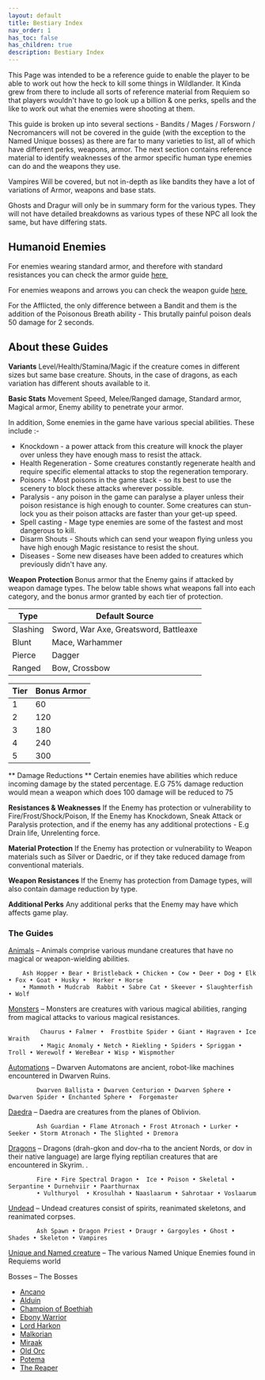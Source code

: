 ```yaml
---
layout: default
title: Bestiary Index
nav_order: 1
has_toc: false
has_children: true
description: Bestiary Index
---
```


This Page was intended to be a reference guide to enable the player to be able to work out how the heck to kill some things in Wildlander. It Kinda grew from there to include all sorts of reference material from Requiem so that players wouldn't have to go look up a billion & one perks, spells and the like to work out what the enemies were shooting at them. 

This guide is broken up into several sections -  Bandits / Mages / Forsworn / Necromancers will not be covered in the guide (with the exception to the Named Unique bosses) as there are far to many varieties to list, all of which have different perks, weapons, armor. The next section contains reference material to identify weaknesses of the armor specific human type enemies can do and the weapons they use.

Vampires Will be covered, but not in-depth as like bandits they have a lot of variations of Armor, weapons and base stats.

Ghosts and Dragur will only be in summary form for the various types. They will not have detailed breakdowns as various types of these NPC all look the same, but have differing stats. 

## Humanoid Enemies 

For enemies wearing standard armor, and therefore with standard resistances you can check the armor guide <a href="https://docs.google.com/spreadsheets/d/1rMVLVouumU45jFfmjmWUVjTYY7_wLnrxwmHMi24R9OU/edit?usp=sharing" target="_blank" rel="noopener noreferrer">here <svg viewBox="0 0 24 24" aria-labelledby="svg-external-link-title" width="1em" height="1em"><use xlink:href="#svg-external-link"></use></svg></a> 

For enemies weapons and arrows you can check the weapon guide <a href="https://docs.google.com/spreadsheets/d/1Xp1LE79R4uHC2yP7KkA2p1sS-l_TkaRAQfdHV4t0aOM/edit#gid=0" target="_blank" rel="noopener noreferrer">here <svg viewBox="0 0 24 24" aria-labelledby="svg-external-link-title" width="1em" height="1em"><use xlink:href="#svg-external-link"></use></svg></a>

For the Afflicted, the only difference between a Bandit and them is the addition of the Poisonous Breath ability - This brutally painful poison deals 50 damage for 2 seconds.

## About these Guides


**Variants**
Level/Health/Stamina/Magic if the creature comes in different sizes but same base creature. Shouts, in the case of dragons, as each variation has different shouts available to it.

**Basic Stats**
Movement Speed, Melee/Ranged damage, Standard armor, Magical armor, Enemy ability to penetrate your armor.

In addition, Some enemies in the game have various special abilities. These include :-

* Knockdown - a power attack from this creature will knock the player over unless they have enough mass to resist the attack.
* Health Regeneration - Some creatures constantly regenerate health and require specific elemental attacks to stop the regeneration temporary.
* Poisons - Most poisons in the game stack - so its best to use the scenery to block these attacks wherever possible.
* Paralysis - any poison in the game can paralyse a player unless their poison resistance is high enough to counter. Some creatures can stun-lock you as their poison attacks are faster than your get-up speed.
* Spell casting - Mage type enemies are some of the fastest and most dangerous to kill.
* Disarm Shouts - Shouts which can send your weapon flying unless you have high enough Magic resistance to resist the shout.
* Diseases - Some new diseases have been added to creatures which previously didn't have any.

**Weapon Protection**
Bonus armor that the Enemy gains if attacked by weapon damage types. The below table shows what weapons fall into each category, and the bonus armor granted by each tier of protection.

|Type |	Default Source |
|--|--|
|Slashing |Sword, War Axe, Greatsword, Battleaxe
|Blunt 	|Mace, Warhammer
|Pierce |Dagger
|Ranged |Bow, Crossbow

|Tier |Bonus Armor|
|--|--|
|1 |60
|2 |120
|3 |180
|4 |240
|5 |300

** Damage Reductions **
Certain enemies have abilities which reduce incoming damage by the stated percentage. E.G 75% damage reduction would mean a weapon which does 100 damage will be reduced to 75

**Resistances & Weaknesses**
If the Enemy has protection or vulnerability to Fire/Frost/Shock/Poison, If the Enemy has Knockdown, Sneak Attack or Paralysis protection, and if the enemy has any additional protections - E.g Drain life, Unrelenting force.

**Material Protection**
If the Enemy has protection or vulnerability to Weapon materials such as Silver or Daedric, or if they take reduced damage from conventional materials.

**Weapon Resistances**
If the Enemy has protection from Damage types, will also contain damage reduction by type.

**Additional Perks**
Any additional perks that the Enemy may have which affects game play.

### The Guides 

[Animals](http://wiki.wildlandermod.com/17Bestiary/Beastiary/Animals) – Animals comprise various mundane creatures that have no magical or weapon-wielding abilities.

        Ash Hopper • Bear • Bristleback • Chicken • Cow • Deer • Dog • Elk • Fox • Goat • Husky •  Horker • Horse 
        • Mammoth • Mudcrab  Rabbit • Sabre Cat • Skeever • Slaughterfish • Wolf

[Monsters](http://wiki.wildlandermod.com/17Bestiary/Beastiary/Monsters) – Monsters are creatures with various magical abilities, ranging from magical attacks to various magical resistances.

             Chaurus • Falmer •  Frostbite Spider • Giant • Hagraven • Ice Wraith 
             • Magic Anomaly • Netch • Riekling • Spiders • Spriggan • Troll • Werewolf • WereBear • Wisp • Wispmother
        
[Automations](http://wiki.wildlandermod.com/17Bestiary/Beastiary/Automations) – Dwarven Automatons are ancient, robot-like machines encountered in Dwarven Ruins.

            Dwarven Ballista • Dwarven Centurion • Dwarven Sphere • Dwarven Spider • Enchanted Sphere •  Forgemaster
            
[Daedra](http://wiki.wildlandermod.com/17Bestiary/Beastiary/Daedra) – Daedra are creatures from the planes of Oblivion.
              
            Ash Guardian • Flame Atronach • Frost Atronach • Lurker • Seeker • Storm Atronach • The Slighted • Dremora
            
[Dragons](http://wiki.wildlandermod.com/17Bestiary/Beastiary/Dragons) – Dragons (drah-gkon and dov-rha to the ancient Nords, or dov in their native language) are large flying reptilian creatures that are encountered in Skyrim. .
              
            Fire • Fire Spectral Dragon •  Ice • Poison • Skeletal • Serpantine • Durnehviir • Paarthurnax 
            • Vulthuryol  • Krosulhah • Naaslaarum • Sahrotaar • Voslaarum         
            
[Undead](http://wiki.wildlandermod.com/17Bestiary/Beastiary/Undead) – Undead creatures consist of spirits, reanimated skeletons, and reanimated corpses. 
              
            Ash Spawn • Dragon Priest • Draugr • Gargoyles • Ghost • Shades • Skeleton • Vampires       
            
[Unique and Named creature](http://wiki.wildlandermod.com/17Bestiary/Beastiary/UniqueCreatures) – The various Named Unique Enemies found in Requiems world
  
Bosses – The Bosses
* [Ancano](http://wiki.wildlandermod.com/17Bestiary/Beastiary/Ancano)  
* [Alduin](http://wiki.wildlandermod.com/17Bestiary/Beastiary/Alduin) 
* [Champion of Boethiah](http://wiki.wildlandermod.com/17Bestiary/Beastiary/Champion-of-Boethiah) 
* [Ebony Warrior](http://wiki.wildlandermod.com/17Bestiary/Beastiary/Ebony-Warrior)
* [Lord Harkon](http://wiki.wildlandermod.com/17Bestiary/Beastiary/Lord-Harkon) 
* [Malkorian](http://wiki.wildlandermod.com/17Bestiary/Beastiary/Malkoran)
* [Miraak](http://wiki.wildlandermod.com/17Bestiary/Beastiary/Miraak)
* [Old Orc](http://wiki.wildlandermod.com/17Bestiary/Beastiary/Old-Orc)
* [Potema](http://wiki.wildlandermod.com/17Bestiary/Beastiary/Potema) 
* [The Reaper](http://wiki.wildlandermod.com/17Bestiary/Beastiary/The-Reaper)
